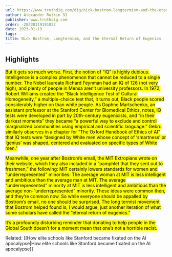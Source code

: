 ```yaml
---
url: https://www.truthdig.com/dig/nick-bostrom-longtermism-and-the-eternal-return-of-eugenics/
author: Alexander Rutkin 31
publisher: www.truthdig.com
order: -20230119191022
date: 2023-01-19
tags:
title: Nick Bostrom, Longtermism, and the Eternal Return of Eugenics
---
```


## Highlights
<mark>But it gets so much worse. First, the notion of “IQ” is highly dubious. Intelligence is a complex phenomenon that cannot be reduced to a single number. The Nobel laureate Richard Feynman had an IQ of 126 (not very high), and plenty of people in Mensa aren’t university professors. In 1972, Robert Williams created the “Black Intelligence Test of Cultural Homogeneity,” a multiple-choice test that, it turns out, Black people scored considerably higher on than white people. As Daphne Martschenko, an assistant professor at the Stanford Center for Biomedical Ethics, notes, IQ tests were developed in part by 20th-century eugenicists, and “in their darkest moments” they became “a powerful way to exclude and control marginalized communities using empirical and scientific language.” Gebru similarly observes in a chapter for “The Oxford Handbook of Ethics of AI” that IQ tests were “designed by White men whose concept of ‘smartness’ or ‘genius’ was shaped, centered and evaluated on specific types of White men.”</mark>

<mark>Meanwhile, one year after Bostrom’s email, the MIT Extropians wrote on their website, which they also included in a “pamphlet that they sent out to freshmen,” the following: MIT certainly lowers standards for women and “underrepresented” minorities: The average woman at MIT is less intelligent and ambitious than the average man at MIT. The average “underrepresented” minority at MIT is less intelligent and ambitious than the average non-“underrepresented” minority. These ideas were common then, and they’re common now. So while everyone should be appalled by Bostrom’s email, no one should be surprised. The long termist movement that Bostrom helped found is, I would argue, just another iteration of what some scholars have called the “eternal return of eugenics.”</mark>

<mark>It’s a profoundly disturbing reminder that donating to help people in the Global South doesn’t for a moment mean that one’s not a horrible racist.</mark>

Related:
[[How elite schools like Stanford became fixated on the AI apocalypse|How elite schools like Stanford became fixated on the AI apocalypse]]